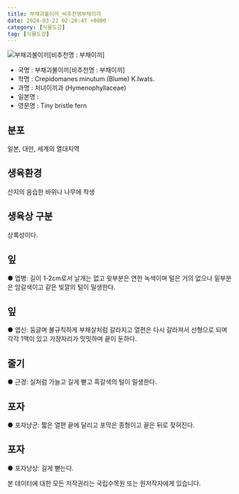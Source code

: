 ```yaml
---
title: 부채괴불이끼_비추천명부채이끼
date: 2024-03-22 02:28:47 +0800
category: [식물도감]
tag: [식물도감]
---
```




![부채괴불이끼[비추천명 : 부채이끼]](/fileUpload/plants/basic/Hymenophyllaceae/Crepidomanes/3065/3065_1_th2.jpg)
- 국명 : 부채괴불이끼[비추천명 : 부채이끼]
- 학명 : Crepidomanes minutum (Blume) K.Iwats.
- 과명 : 처녀이끼과 (Hymenophyllaceae)
- 일본명 : 
- 영문명 : Tiny bristle fern


## 분포
일본, 대만, 세계의 열대지역
## 생육환경
산지의 음습한 바위나 나무에 착생
## 생육상 구분
상록성이다.
## 잎
● 엽병: 길이 1-2cm로서 날개는 없고 윗부분은 연한 녹색이며 털은 거의 없으나 밑부분은 암갈색이고 같은 빛깔의 털이 밀생한다.
## 잎
● 엽신: 둥글며 불규칙하게 부채살처럼 갈라지고 열편은 다시 갈라져서 선형으로 되며 각각 1맥이 있고 가장자리가 밋밋하며 끝이 둔하다.
## 줄기
● 근경: 실처럼 가늘고 길게 뻗고 흑갈색의 털이 밀생한다.
## 포자
● 포자낭군: 짧은 열편 끝에 달리고 포막은 종형이고 끝은 뒤로 젖혀진다. 
## 포자
● 포자낭상: 길게 뻗는다. 






본 데이터에 대한 모든 저작권리는 국립수목원 또는 원저작자에게 있습니다.
